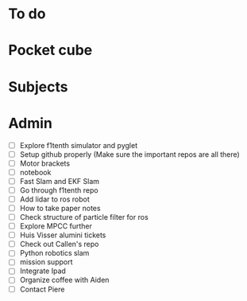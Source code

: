 # To do

# Pocket cube

# Subjects

# Admin
- [ ] Explore f1tenth simulator and pyglet
- [ ] Setup github properly (Make sure the important repos are all there)
- [ ] Motor brackets
- [ ] notebook
- [ ] Fast Slam and EKF Slam
- [ ] Go through f1tenth repo
- [ ] Add lidar to ros robot
- [ ] How to take paper notes
- [ ] Check structure of particle filter for ros
- [ ] Explore MPCC further
- [ ] Huis Visser alumini tickets
- [ ] Check out Callen's repo
- [ ] Python robotics slam
- [ ] mission support
- [ ] Integrate Ipad
- [ ] Organize coffee with Aiden
- [ ] Contact Piere